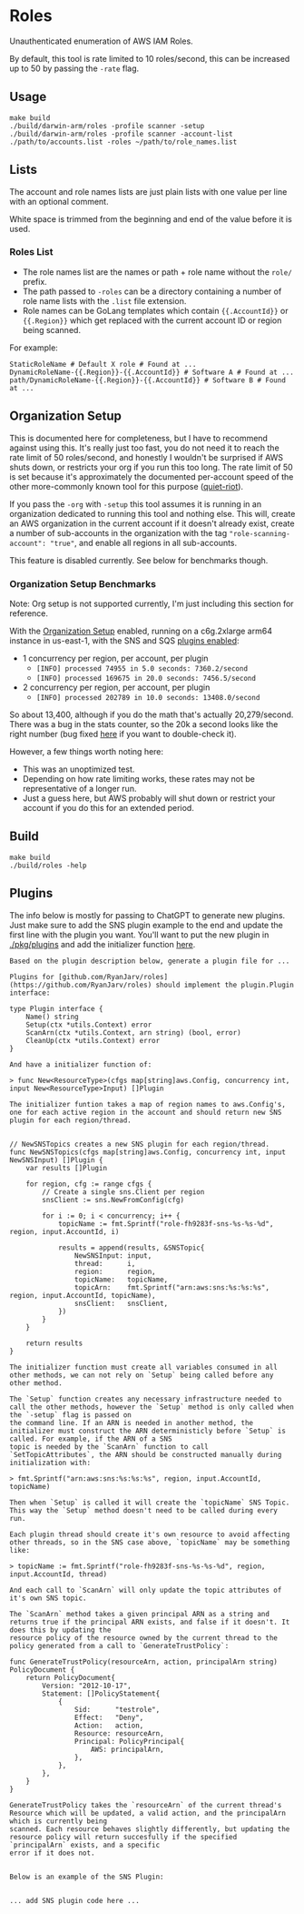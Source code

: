 # Roles

Unauthenticated enumeration of AWS IAM Roles.

By default, this tool is rate limited to 10 roles/second, this can be increased up to 50 by passing the `-rate` flag.

## Usage

```
make build
./build/darwin-arm/roles -profile scanner -setup
./build/darwin-arm/roles -profile scanner -account-list ./path/to/accounts.list -roles ~/path/to/role_names.list
```

## Lists

The account and role names lists are just plain lists with one value per line with an optional comment.

White space is trimmed from the beginning and end of the value before it is used.

### Roles List

* The role names list are the names or path + role name without the `role/` prefix.
* The path passed to `-roles` can be a directory containing a number of role name lists with the `.list` file extension.
* Role names can be GoLang templates which contain `{{.AccountId}}` or `{{.Region}}` which get replaced with the current account ID or region being scanned.

For example:

```
StaticRoleName # Default X role # Found at ...
DynamicRoleName-{{.Region}}-{{.AccountId}} # Software A # Found at ...
path/DynamicRoleName-{{.Region}}-{{.AccountId}} # Software B # Found at ...
```

## Organization Setup

This is documented here for completeness, but I have to recommend against using this. It's really just too fast, you 
do not need it to reach the rate limit of 50 roles/second, and honestly I wouldn't be surprised if AWS shuts down, or
restricts your org if you run this too long. The rate limit of 50 is set because it's approximately the documented 
per-account speed of the other more-commonly known tool for this purpose ([quiet-riot](https://github.com/righteousgambit/quiet-riot)).

If you pass the `-org` with `-setup` this tool assumes it is running in an organization dedicated to running this tool
and nothing else. This will, create an AWS organization in the current account if it doesn't already exist, create a 
number of sub-accounts in the organization with the tag `"role-scanning-account": "true"`, and enable all regions in all
sub-accounts.

This feature is disabled currently. See below for benchmarks though.

### Organization Setup Benchmarks

Note: Org setup is not supported currently, I'm just including this section for reference.

With the [Organization Setup](#organization-setup) enabled, running on a c6g.2xlarge arm64 instance in us-east-1, with
the SNS and SQS [plugins enabled](./pkg/plugins/main.go): 

* 1 concurrency per region, per account, per plugin
    * `[INFO] processed 74955 in 5.0 seconds: 7360.2/second`
    * `[INFO] processed 169675 in 20.0 seconds: 7456.5/second`
* 2 concurrency per region, per account, per plugin
    * `[INFO] processed 202789 in 10.0 seconds: 13408.0/second`

So about 13,400, although if you do the math that's actually 20,279/second. There was a bug in the stats counter, so the
20k a second looks like the right number (bug fixed [here](https://github.com/RyanJarv/roles/commit/224a2b117ec71f460ab72c60c5533f90b27a8fec) if you want to 
double-check it).

However, a few things worth noting here: 

* This was an unoptimized test.
* Depending on how rate limiting works, these rates may not be representative of a longer run.
* Just a guess here, but AWS probably will shut down or restrict your account if you do this for an extended period.

## Build

```
make build
./build/roles -help
```



## Plugins

The info below is mostly for passing to ChatGPT to generate new plugins. Just make sure to add the SNS plugin example to the end and update the first line with the plugin you want. 
You'll want to put the new plugin in [./pkg/plugins](./pkg/plugins) and add the initializer function [here](https://github.com/RyanJarv/roles/blob/738d61ec197113e4d0d57664e46b4016527867d1/main.go#L86).

```
Based on the plugin description below, generate a plugin file for ...

Plugins for [github.com/RyanJarv/roles](https://github.com/RyanJarv/roles) should implement the plugin.Plugin interface:

type Plugin interface {
	Name() string
	Setup(ctx *utils.Context) error
	ScanArn(ctx *utils.Context, arn string) (bool, error)
	CleanUp(ctx *utils.Context) error
}

And have a initializer function of:

> func New<ResourceType>(cfgs map[string]aws.Config, concurrency int, input New<ResourceType>Input) []Plugin

The initializer funtion takes a map of region names to aws.Config's, one for each active region in the account and should return new SNS plugin for each region/thread.


// NewSNSTopics creates a new SNS plugin for each region/thread.
func NewSNSTopics(cfgs map[string]aws.Config, concurrency int, input NewSNSInput) []Plugin {
	var results []Plugin

	for region, cfg := range cfgs {
		// Create a single sns.Client per region
		snsClient := sns.NewFromConfig(cfg)

		for i := 0; i < concurrency; i++ {
			topicName := fmt.Sprintf("role-fh9283f-sns-%s-%s-%d", region, input.AccountId, i)

			results = append(results, &SNSTopic{
				NewSNSInput: input,
				thread:      i,
				region:      region,
				topicName:   topicName,
				topicArn:    fmt.Sprintf("arn:aws:sns:%s:%s:%s", region, input.AccountId, topicName),
				snsClient:   snsClient,
			})
		}
	}

	return results
}

The initializer function must create all variables consumed in all other methods, we can not rely on `Setup` being called before any other method.

The `Setup` function creates any necessary infrastructure needed to call the other methods, however the `Setup` method is only called when the `-setup` flag is passed on
the command line. If an ARN is needed in another method, the initializer must construct the ARN deterministicly before `Setup` is called. For example, if the ARN of a SNS
topic is needed by the `ScanArn` function to call `SetTopicAttributes`, the ARN should be constructed manually during initialization with:

> fmt.Sprintf("arn:aws:sns:%s:%s:%s", region, input.AccountId, topicName)

Then when `Setup` is called it will create the `topicName` SNS Topic. This way the `Setup` method doesn't need to be called during every run.

Each plugin thread should create it's own resource to avoid affecting other threads, so in the SNS case above, `topicName` may be something like:

> topicName := fmt.Sprintf("role-fh9283f-sns-%s-%s-%d", region, input.AccountId, thread)

And each call to `ScanArn` will only update the topic attributes of it's own SNS topic.

The `ScanArn` method takes a given principal ARN as a string and returns true if the principal ARN exists, and false if it doesn't. It does this by updating the
resource policy of the resource owned by the current thread to the policy generated from a call to `GenerateTrustPolicy`:

func GenerateTrustPolicy(resourceArn, action, principalArn string) PolicyDocument {
	return PolicyDocument{
		Version: "2012-10-17",
		Statement: []PolicyStatement{
			{
				Sid:      "testrole",
				Effect:   "Deny",
				Action:   action,
				Resource: resourceArn,
				Principal: PolicyPrincipal{
					AWS: principalArn,
				},
			},
		},
	}
}

GenerateTrustPolicy takes the `resourceArn` of the current thread's Resource which will be updated, a valid action, and the principalArn which is currently being
scanned. Each resource behaves slightly differently, but updating the resource policy will return succesfully if the specified `principalArn` exists, and a specific
error if it does not.


Below is an example of the SNS Plugin:


... add SNS plugin code here ...


```
